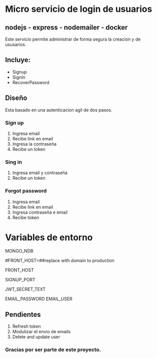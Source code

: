 # Micro servicio de login de usuarios

## nodejs - express - nodemailer - docker

Este servicio permite administrar de forma segura la creacion y de ususarios.

## Incluye:

- Signup
- Signin
- RecoverPassword

## Diseño

Esta basado en una autenticacion agíl de dos pasos.

### Sign up

1. Ingresa email
2. Recibe link en email
3. Ingresa la contraseña
4. Recibe un token

### Sing in

1. Ingresa email y contraseña
2. Recibe un token

### Forgot password

1. Ingresa email
2. Recibe link en email
3. Ingresa contraseña e email
4. Recibe token

# Variables de entorno

MONGO_NDB

#FRONT_HOST=##replace with domain to production

FRONT_HOST

SIGNUP_PORT

JWT_SECRET_TEXT

EMAIL_PASSWORD
EMAIL_USER

## Pendientes

1. Refresh token
2. Modulizar el envio de emails
3. Delete and update user

### Gracias por ser parte de este proyecto. 